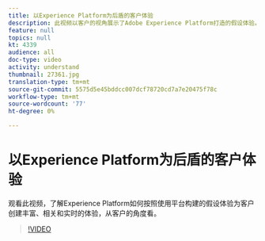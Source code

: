 ```yaml
---
title: 以Experience Platform为后盾的客户体验
description: 此视频以客户的视角展示了Adobe Experience Platform打造的假设体验。 了解Experience Platform如何创建丰富、相关的实时体验。
feature: null
topics: null
kt: 4339
audience: all
doc-type: video
activity: understand
thumbnail: 27361.jpg
translation-type: tm+mt
source-git-commit: 5575d5e45bddcc007dcf78720cd7a7e20475f78c
workflow-type: tm+mt
source-wordcount: '77'
ht-degree: 0%

---
```



# 以Experience Platform为后盾的客户体验

观看此视频，了解Experience Platform如何按照使用平台构建的假设体验为客户创建丰富、相关和实时的体验，从客户的角度看。

>[!VIDEO](https://video.tv.adobe.com/v/27361?quality=12&learn=on)